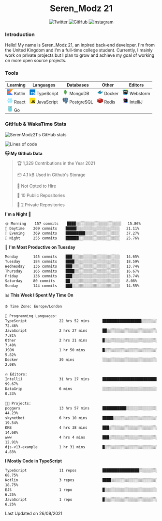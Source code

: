 <div align="center">
  <h1>Seren_Modz 21</h1>
  <a href="https://twitter.com/SerenModz21">
    <img alt="Twitter" src="https://img.shields.io/badge/twitter%20-%231DA1F2.svg?&style=for-the-badge&logo=Twitter&logoColor=white">
  </a>
  <a href="https://github.com/SerenModz21">
    <img alt="GitHub" src="https://img.shields.io/badge/github%20-%23121011.svg?&style=for-the-badge&logo=github&logoColor=white">
  </a>
  <a href="https://www.instagram.com/serenmodz21">
    <img alt="Instagram" src="https://img.shields.io/badge/instagram%20-%23E4405F.svg?&style=for-the-badge&logo=Instagram&logoColor=white">
  </a>
</div>

### Introduction

Hello! My name is Seren_Modz 21, an inpired back-end developer. I'm from the United Kingdom and I'm a full-time college student. Currently, I mainly work on private projects but I plan to grow and achieve my goal of working on more open source projects. 

### Tools

 **Learning**                                        | **Languages**                                               | **Databases**                                               | **Other**                                           | **Editors**                                                  
-----------------------------------------------------|-------------------------------------------------------------|-------------------------------------------------------------|-----------------------------------------------------|--------------------------------------------------------------
 <img width="19px" src="./assets/kotlin.svg"> Kotlin | <img width="19px" src="./assets/typescript.svg"> TypeScript | <img width="19px" src="./assets/mongodb.svg"> MongoDB       | <img width="19px" src="./assets/docker.svg"> Docker | <img width="19px" src="./assets/webstorm.svg"> Webstorm      
 <img width="19px" src="./assets/react.svg"> React   | <img width="19px" src="./assets/javascript.svg"> JavaScript | <img width="19px" src="./assets/postgresql.svg"> PostgreSQL | <img width="19px" src="./assets/redis.svg"> Redis   | <img width="19px" src="./assets/intellij-idea.svg"> IntelliJ
 <img width="19px" src="./assets/go.svg"> Go         |                                                             |                                                             |                                                     |                                                                                                               

### GitHub & WakaTime Stats

![SerenModz21's GitHub stats](https://github-readme-stats.vercel.app/api?username=SerenModz21&show_icons=true&theme=dark)

<!--START_SECTION:waka-->
![Lines of code](https://img.shields.io/badge/From%20Hello%20World%20I%27ve%20Written-18804%20lines%20of%20code-blue)

**🐱 My Github Data** 

> 🏆 1,329 Contributions in the Year 2021
 > 
> 📦 4.1 kB Used in Github's Storage 
 > 
> 🚫 Not Opted to Hire
 > 
> 📜 10 Public Repositories 
 > 
> 🔑 2 Private Repositories  
 > 
**I'm a Night 🦉** 

```text
🌞 Morning    157 commits    ████░░░░░░░░░░░░░░░░░░░░░   15.86% 
🌆 Daytime    209 commits    █████░░░░░░░░░░░░░░░░░░░░   21.11% 
🌃 Evening    369 commits    █████████░░░░░░░░░░░░░░░░   37.27% 
🌙 Night      255 commits    ██████░░░░░░░░░░░░░░░░░░░   25.76%

```
📅 **I'm Most Productive on Tuesday** 

```text
Monday       145 commits    ███░░░░░░░░░░░░░░░░░░░░░░   14.65% 
Tuesday      184 commits    ████░░░░░░░░░░░░░░░░░░░░░   18.59% 
Wednesday    136 commits    ███░░░░░░░░░░░░░░░░░░░░░░   13.74% 
Thursday     165 commits    ████░░░░░░░░░░░░░░░░░░░░░   16.67% 
Friday       136 commits    ███░░░░░░░░░░░░░░░░░░░░░░   13.74% 
Saturday     80 commits     ██░░░░░░░░░░░░░░░░░░░░░░░   8.08% 
Sunday       144 commits    ███░░░░░░░░░░░░░░░░░░░░░░   14.55%

```


📊 **This Week I Spent My Time On** 

```text
⌚︎ Time Zone: Europe/London

💬 Programming Languages: 
TypeScript               22 hrs 52 mins      ██████████████████░░░░░░░   72.46% 
JavaScript               2 hrs 27 mins       ██░░░░░░░░░░░░░░░░░░░░░░░   7.81% 
Other                    2 hrs 21 mins       █░░░░░░░░░░░░░░░░░░░░░░░░   7.48% 
JSON                     1 hr 50 mins        █░░░░░░░░░░░░░░░░░░░░░░░░   5.82% 
Docker                   39 mins             ░░░░░░░░░░░░░░░░░░░░░░░░░   2.08%

🔥 Editors: 
IntelliJ                 31 hrs 27 mins      █████████████████████████   99.67% 
DataGrip                 6 mins              ░░░░░░░░░░░░░░░░░░░░░░░░░   0.33%

🐱‍💻 Projects: 
poggers                  13 hrs 57 mins      ███████████░░░░░░░░░░░░░░   44.23% 
skynetbot                6 hrs 10 mins       █████░░░░░░░░░░░░░░░░░░░░   19.54% 
KKB                      4 hrs 38 mins       ███░░░░░░░░░░░░░░░░░░░░░░   14.68% 
www                      4 hrs 4 mins        ███░░░░░░░░░░░░░░░░░░░░░░   12.91% 
djs-v13-example          1 hr 31 mins        █░░░░░░░░░░░░░░░░░░░░░░░░   4.83%

```

**I Mostly Code in TypeScript** 

```text
TypeScript               11 repos            █████████████████░░░░░░░░   68.75% 
Kotlin                   3 repos             ████░░░░░░░░░░░░░░░░░░░░░   18.75% 
EJS                      1 repo              █░░░░░░░░░░░░░░░░░░░░░░░░   6.25% 
JavaScript               1 repo              █░░░░░░░░░░░░░░░░░░░░░░░░   6.25%

```



 Last Updated on 26/08/2021
<!--END_SECTION:waka-->
